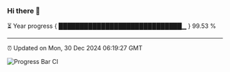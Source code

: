### Hi there 👋

⏳ Year progress { █████████████████████████████▁ } 99.53 %

---

⏰ Updated on Mon, 30 Dec 2024 06:19:27 GMT

![Progress Bar CI](https://github.com/liununu/liununu/workflows/Progress%20Bar%20CI/badge.svg)
